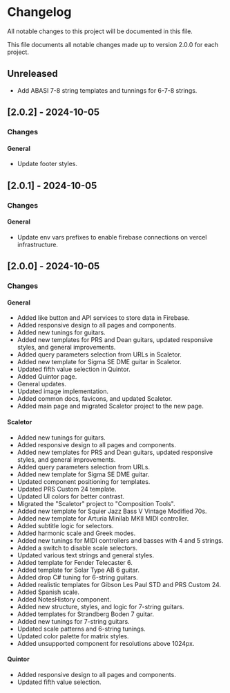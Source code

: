# Changelog
All notable changes to this project will be documented in this file.

This file documents all notable changes made up to version 2.0.0 for each project.

## Unreleased
- Add ABASI 7-8 string templates and tunnings for 6-7-8 strings.

## [2.0.2] - 2024-10-05
### Changes
#### General
- Update footer styles.

## [2.0.1] - 2024-10-05
### Changes
#### General
- Update env vars prefixes to enable firebase connections on vercel infrastructure.

## [2.0.0] - 2024-10-05
### Changes
#### General
- Added like button and API services to store data in Firebase.
- Added responsive design to all pages and components.
- Added new tunings for guitars.
- Added new templates for PRS and Dean guitars, updated responsive styles, and general improvements.
- Added query parameters selection from URLs in Scaletor.
- Added new template for Sigma SE DME guitar in Scaletor.
- Updated fifth value selection in Quintor.
- Added Quintor page.
- General updates.
- Updated image implementation.
- Added common docs, favicons, and updated Scaletor.
- Added main page and migrated Scaletor project to the new page.

#### Scaletor
- Added new tunings for guitars.
- Added responsive design to all pages and components.
- Added new templates for PRS and Dean guitars, updated responsive styles, and general improvements.
- Added query parameters selection from URLs.
- Added new template for Sigma SE DME guitar.
- Updated component positioning for templates.
- Updated PRS Custom 24 template.
- Updated UI colors for better contrast.
- Migrated the "Scaletor" project to "Composition Tools".
- Added new template for Squier Jazz Bass V Vintage Modified 70s.
- Added new template for Arturia Minilab MKII MIDI controller.
- Added subtitle logic for selectors.
- Added harmonic scale and Greek modes.
- Added new tunings for MIDI controllers and basses with 4 and 5 strings.
- Added a switch to disable scale selectors.
- Updated various text strings and general styles.
- Added template for Fender Telecaster 6.
- Added template for Solar Type AB 6 guitar.
- Added drop C# tuning for 6-string guitars.
- Added realistic templates for Gibson Les Paul STD and PRS Custom 24.
- Added Spanish scale.
- Added NotesHistory component.
- Added new structure, styles, and logic for 7-string guitars.
- Added templates for Strandberg Boden 7 guitar.
- Added new tunings for 7-string guitars.
- Updated scale patterns and 6-string tunings.
- Updated color palette for matrix styles.
- Added unsupported component for resolutions above 1024px.

#### Quintor
- Added responsive design to all pages and components.
- Updated fifth value selection.
